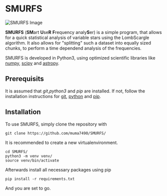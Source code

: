 # SMURFS
![SMURFS Image](https://i.imgur.com/wWe1q0y.png)

**SMURFS** (**SM**art **U**se**R** **F**requency analy**S**er) is a simple program, that allows for a quick statistical analysis of variable stars 
using the LombScargle algorithm. It also allows for "splitting" such a dataset into equally sized chunks, to perform a 
time dependend analysis of the frequencies.

SMURFS is developed in Python3, using optimized scientific libraries like [numpy](http://www.numpy.org/), 
[scipy](https://www.scipy.org/) and [astropy](http://www.astropy.org/).

## Prerequisits
It is assumed that *git*,*python3* and *pip* are installed. If not, follow the installation instructions for 
[git](https://git-scm.com/), [python](https://www.python.org/) and [pip](https://pip.pypa.io/en/stable/installing/).

## Installation
To use SMURFS, simply clone the repository with
```
git clone https://github.com/muma7490/SMURFS/
```
It is recommended to create a new virtualenvironment.
```
cd SMURFS/
python3 -m venv venv/
source venv/bin/activate
```
Afterwards install all necessary packages using pip
```
pip install -r requirements.txt
```
And you are set to go.
